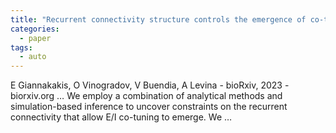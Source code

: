 ```yaml
---
title: "Recurrent connectivity structure controls the emergence of co-tuned excitation and inhibition"
categories:
  - paper
tags:
  - auto
---
```

E Giannakakis, O Vinogradov, V Buendia, A Levina - bioRxiv, 2023 - biorxiv.org
… We employ a combination of analytical methods and simulation-based inference to uncover constraints on the recurrent connectivity that allow E/I co-tuning to emerge. We …
